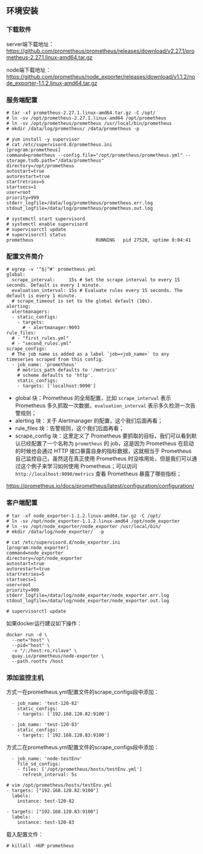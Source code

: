 ## 环境安装

### 下载软件

server端下载地址：https://github.com/prometheus/prometheus/releases/download/v2.27.1/prometheus-2.27.1.linux-amd64.tar.gz

node端下载地址：https://github.com/prometheus/node_exporter/releases/download/v1.1.2/node_exporter-1.1.2.linux-amd64.tar.gz

### 服务端配置

```
# tar -xf prometheus-2.27.1.linux-amd64.tar.gz -C /opt/
# ln -sv /opt/prometheus-2.27.1.linux-amd64 /opt/prometheus
# ln -sv /opt/prometheus/prometheus /usr/local/bin/prometheus
# mkdir /data/log/prometheus/ /data/prometheus -p
```

```
# yum install -y supervisor
# cat /etc/supervisord.d/prometheus.ini
[program:prometheus]
command=prometheus --config.file="/opt/prometheus/prometheus.yml" --storage.tsdb.path="/data/prometheus"
directory=/opt/prometheus
autostart=true
autorestart=true
startretries=5
startsecs=1
user=root
priority=999
stderr_logfile=/data/log/prometheus/prometheus.err.log
stdout_logfile=/data/log/prometheus/prometheus.out.log
```

```
# systemctl start supervisord
# systemctl enable supervisord
# supervisorctl update
# supervisorctl status
prometheus                       RUNNING   pid 27528, uptime 0:04:41
```

### 配置文件简介

```
# egrep -v '^$|^#' prometheus.yml
global:
  scrape_interval:     15s # Set the scrape interval to every 15 seconds. Default is every 1 minute.
  evaluation_interval: 15s # Evaluate rules every 15 seconds. The default is every 1 minute.
  # scrape_timeout is set to the global default (10s).
alerting:
  alertmanagers:
  - static_configs:
    - targets:
      # - alertmanager:9093
rule_files:
  # - "first_rules.yml"
  # - "second_rules.yml"
scrape_configs:
  # The job name is added as a label `job=<job_name>` to any timeseries scraped from this config.
  - job_name: 'prometheus'
    # metrics_path defaults to '/metrics'
    # scheme defaults to 'http'.
    static_configs:
    - targets: ['localhost:9090']
```

- global 块：Prometheus 的全局配置，比如 `scrape_interval` 表示 Prometheus 多久抓取一次数据，`evaluation_interval` 表示多久检测一次告警规则；
- alerting 块：关于 Alertmanager 的配置，这个我们后面再看；
- rule_files 块：告警规则，这个我们后面再看；
- scrape_config 块：这里定义了 Prometheus 要抓取的目标，我们可以看到默认已经配置了一个名称为 `prometheus` 的 job，这是因为 Prometheus 在启动的时候也会通过 HTTP 接口暴露自身的指标数据，这就相当于 Prometheus 自己监控自己，虽然这在真正使用 Prometheus 时没啥用处，但是我们可以通过这个例子来学习如何使用 Prometheus；可以访问 `http://localhost:9090/metrics` 查看 Prometheus 暴露了哪些指标；

https://prometheus.io/docs/prometheus/latest/configuration/configuration/

### 客户端配置

```
# tar -xf node_exporter-1.1.2.linux-amd64.tar.gz -C /opt/
# ln -sv /opt/node_exporter-1.1.2.linux-amd64 /opt/node_exporter
# ln -sv /opt/node_exporter/node_exporter /usr/local/bin/
# mkdir /data/log/node_exporter/  -p
```

```
# cat /etc/supervisord.d/node_exporter.ini
[program:node_exporter]
command=node_exporter
directory=/opt/node_exporter
autostart=true
autorestart=true
startretries=5
startsecs=1
user=root
priority=999
stderr_logfile=/data/log/node_exporter/node_exporter.err.log
stdout_logfile=/data/log/node_exporter/node_exporter.out.log
```

```
# supervisorctl update
```

如果docker运行建议如下操作：

```
docker run -d \
  --net="host" \
  --pid="host" \
  -v "/:/host:ro,rslave" \
  quay.io/prometheus/node-exporter \
  --path.rootfs /host
```

### 添加监控主机

方式一在prometheus.yml配置文件的scrape_configs段中添加：

```
  - job_name: 'test-120-82'
    static_configs:
    - targets: ['192.168.120.82:9100']

  - job_name: 'test-120-83'
    static_configs:
    - targets: ['192.168.120.83:9100']
```

方式二在prometheus.yml配置文件的scrape_configs段中添加：

```
  - job_name: 'node-testEnv'
    file_sd_configs:
    - files: ['/opt/prometheus/hosts/testEnv.yml']
      refresh_interval: 5s
```

```
# vim /opt/prometheus/hosts/testEnv.yml
- targets: ["192.168.120.82:9100"]
  labels:
    instance: test-120-82

- targets: ["192.168.120.83:9100"]
  labels:
    instance: test-120-83
```

载入配置文件：

```
# killall -HUP prometheus
```






